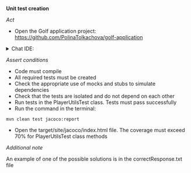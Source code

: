 **Unit test creation**

*Act*

- Open the Golf application project:
https://github.com/PolinaTolkachova/golf-application

<details>
<summary>Chat IDE:</summary>

- Go to class src/main/java/com/golf/app/utils/PlayerUtils.java
- Highlight the PlayerUtils class
- Open the chat AI interface and enter:

``` 
Implement the following tests for the capitalizeName method
- testCapitalizeName_singleWord
- testCapitalizeName_multipleWords
- testCapitalizeName_mixedCase
- testCapitalizeName_singleSpace

Implement the following tests for the calculateHandicapIndex method
- testCalculateHandicapIndex_validScore
- testCalculateHandicapIndex_nullScore
```

- Submit the question
- Add the suggested code to the src/test/java/com/golf/app/utils/PlayerUtilsTest.java class
- Add all required imports

</details>

*Assert conditions*

- Code must compile
- All required tests must be created
- Check the appropriate use of mocks and stubs to simulate dependencies
- Check that the tests are isolated and do not depend on each other
- Run tests in the PlayerUtilsTest class. Tests must pass successfully
- Run the command in the terminal:

```
mvn clean test jacoco:report
```

- Open the target/site/jacoco/index.html file. The coverage must exceed 70% for PlayerUtilsTest class methods

*Additional note*

An example of one of the possible solutions is in the correctResponse.txt file